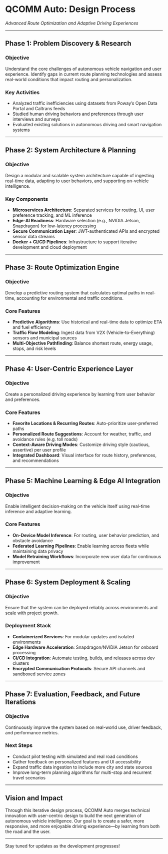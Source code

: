 # QCOMM Auto: Design Process  
*Advanced Route Optimization and Adaptive Driving Experiences*

---

## Phase 1: Problem Discovery & Research

### Objective  
Understand the core challenges of autonomous vehicle navigation and user experience. Identify gaps in current route planning technologies and assess real-world conditions that impact routing and personalization.

### Key Activities  
- Analyzed traffic inefficiencies using datasets from Poway’s Open Data Portal and Caltrans feeds  
- Studied human driving behaviors and preferences through user interviews and surveys  
- Evaluated existing solutions in autonomous driving and smart navigation systems  

---

## Phase 2: System Architecture & Planning

### Objective  
Design a modular and scalable system architecture capable of ingesting real-time data, adapting to user behaviors, and supporting on-vehicle intelligence.

### Key Components  
- **Microservices Architecture**: Separated services for routing, UI, user preference tracking, and ML inference  
- **Edge-AI Readiness**: Hardware selection (e.g., NVIDIA Jetson, Snapdragon) for low-latency processing  
- **Secure Communication Layer**: JWT-authenticated APIs and encrypted sensor data streams  
- **Docker + CI/CD Pipelines**: Infrastructure to support iterative development and cloud deployment  

---

## Phase 3: Route Optimization Engine

### Objective  
Develop a predictive routing system that calculates optimal paths in real-time, accounting for environmental and traffic conditions.

### Core Features  
- **Predictive Algorithms**: Use historical and real-time data to optimize ETA and fuel efficiency  
- **Traffic Flow Modeling**: Ingest data from V2X (Vehicle-to-Everything) sensors and municipal sources  
- **Multi-Objective Pathfinding**: Balance shortest route, energy usage, stops, and risk levels  

---

## Phase 4: User-Centric Experience Layer

### Objective  
Create a personalized driving experience by learning from user behavior and preferences.

### Core Features  
- **Favorite Locations & Recurring Routes**: Auto-prioritize user-preferred paths  
- **Personalized Route Suggestions**: Account for weather, traffic, and avoidance rules (e.g. toll roads)  
- **Context-Aware Driving Modes**: Customize driving style (cautious, assertive) per user profile  
- **Integrated Dashboard**: Visual interface for route history, preferences, and recommendations  

---

## Phase 5: Machine Learning & Edge AI Integration

### Objective  
Enable intelligent decision-making on the vehicle itself using real-time inference and adaptive learning.

### Core Features  
- **On-Device Model Inference**: For routing, user behavior prediction, and obstacle avoidance  
- **Federated Learning Pipelines**: Enable learning across fleets while maintaining data privacy  
- **Model Retraining Workflows**: Incorporate new user data for continuous improvement  

---

## Phase 6: System Deployment & Scaling

### Objective  
Ensure that the system can be deployed reliably across environments and scale with project growth.

### Deployment Stack  
- **Containerized Services**: For modular updates and isolated environments  
- **Edge Hardware Acceleration**: Snapdragon/NVIDIA Jetson for onboard processing  
- **CI/CD Integration**: Automate testing, builds, and releases across dev clusters  
- **Encrypted Communication Protocols**: Secure API channels and sandboxed service zones  

---

## Phase 7: Evaluation, Feedback, and Future Iterations

### Objective  
Continuously improve the system based on real-world use, driver feedback, and performance metrics.

### Next Steps  
- Conduct pilot testing with simulated and real road conditions  
- Gather feedback on personalized features and UI accessibility  
- Expand traffic data ingestion to include more city and state sources  
- Improve long-term planning algorithms for multi-stop and recurrent travel scenarios  

---

## Vision and Impact

Through this iterative design process, QCOMM Auto merges technical innovation with user-centric design to build the next generation of autonomous vehicle intelligence. Our goal is to create a safer, more responsive, and more enjoyable driving experience—by learning from both the road and the user.



---

Stay tuned for updates as the development progresses!



